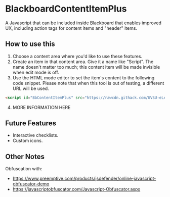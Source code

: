 # BlackboardContentItemPlus

A Javascript that can be included inside Blackboard that enables improved UX, including action tags for content items and "header" items.

## How to use this

1. Choose a content area where you'd like to use these features.
2. Create an item in that content area. Give it a name like "Script". The name doesn't matter too much; this content item will be made invisible when edit mode is off.
3. Use the HTML mode editor to set the item's content to the following code snippet. Please note that when this tool is out of testing, a different URL will be used.

~~~html
<script id="BbContentItemPlus" src="https://rawcdn.githack.com/GVSU-eLearning-and-Emerging-Technology/BlackboardContentItemPlus/27f77422cd5572f72a59656ba53811b6edc6b127/bbcip.js" type="text/javascript"></script>
~~~

4. MORE INFORMATION HERE

## Future Features
* Interactive checklists.
* Custom icons.

## Other Notes

Obfuscation with:
* https://www.preemptive.com/products/jsdefender/online-javascript-obfuscator-demo
* https://javascriptobfuscator.com/Javascript-Obfuscator.aspx
